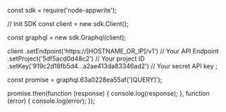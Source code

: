 const sdk = require('node-appwrite');

// Init SDK
const client = new sdk.Client();

const graphql = new sdk.Graphql(client);

client
    .setEndpoint('https://[HOSTNAME_OR_IP]/v1') // Your API Endpoint
    .setProject('5df5acd0d48c2') // Your project ID
    .setKey('919c2d18fb5d4...a2ae413da83346ad2') // Your secret API key
;

const promise = graphql.63a0228ea55af('[QUERY]');

promise.then(function (response) {
    console.log(response);
}, function (error) {
    console.log(error);
});